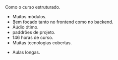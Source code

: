 Como o curso estruturado.

- Muitos módulos.
- Bem focado tanto no frontend como no backend.
- Áúdio ótimo.
- paddrões de projeto.
- 146 horas de curso.
- Muitas tecnologias cobertas.

* Aulas longas.
